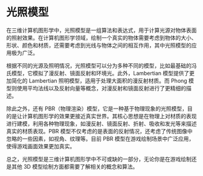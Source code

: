 # 光照模型

在三维计算机图形学中，光照模型是一组算法和表达式，用于计算光源对物体表面的照射效果。在计算机图形学领域，绘制一个真实的物体需要考虑到物体的大小、形状、颜色和材质，还需要考虑到光线与物体之间的相互作用，其中光照模型的应用极为广泛。

根据不同的光源及照明情况，光照模型可以分为多种不同的模型，比如最基础的冯氏模型，它模拟了漫反射、镜面反射和环境光。此外，Lambertian 模型提供了更加简化的 Lambertian 照明模型，适用于处理大面积的漫反射材质。而 Phong 模型则使用平均法线以及反射向量等概念，对漫反射和镜面反射进行了更精细的描述。

除此之外，还有 PBR（物理渲染）模型，它是一种基于物理现象的光照模型，目的是让计算机图形学的效果更接近真实世界。其核心思想是在物理上对材质的表现进行建模，利用各种物理现象，如漫反射、镜面反射、折射、吸收和发光等来描述真实的材质表现。PBR 模型不仅考虑的是表面的反射情况，还考虑了传统图像中忽略的一些因素，如视角、纹理等。目前 PBR 模型在游戏绘制场景中广泛应用，使得游戏画面效果更加真实。

总之，光照模型是三维计算机图形学中不可或缺的一部分，无论你是在游戏绘制还是其他 3D 模型绘制方面都需要了解相关的概念和算法。